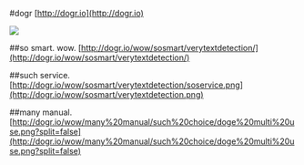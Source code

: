 #dogr
[http://dogr.io](http://dogr.io)

![](http://i.imgur.com/zUiO1Xz.png)

##so smart. wow.
[http://dogr.io/wow/sosmart/verytextdetection/](http://dogr.io/wow/sosmart/verytextdetection/)

##such service.
[http://dogr.io/wow/sosmart/verytextdetection/soservice.png](http://dogr.io/wow/sosmart/verytextdetection.png)

##many manual.
[http://dogr.io/wow/many%20manual/such%20choice/doge%20multi%20use.png?split=false](http://dogr.io/wow/many%20manual/such%20choice/doge%20multi%20use.png?split=false)
